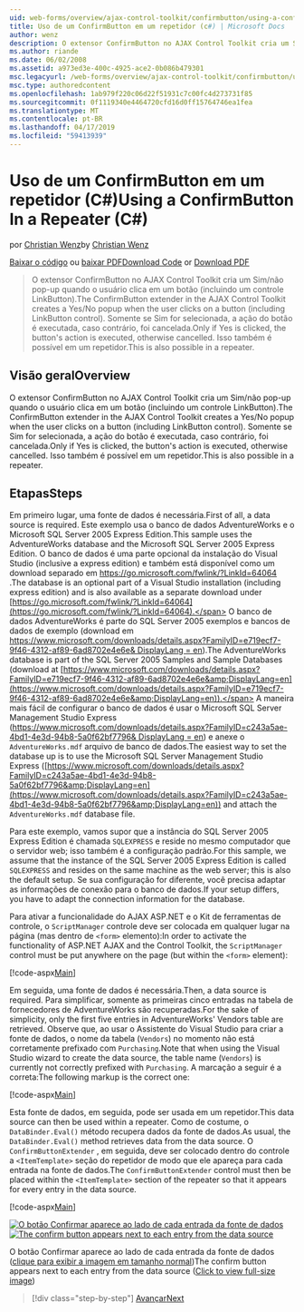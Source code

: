 ```yaml
---
uid: web-forms/overview/ajax-control-toolkit/confirmbutton/using-a-confirmbutton-in-a-repeater-cs
title: Uso de um ConfirmButton em um repetidor (c#) | Microsoft Docs
author: wenz
description: O extensor ConfirmButton no AJAX Control Toolkit cria um Sim/não pop-up quando o usuário clica em um botão (incluindo um controle LinkButton). Somente se Sim for...
ms.author: riande
ms.date: 06/02/2008
ms.assetid: a973ed3e-400c-4925-ace2-0b086b479301
msc.legacyurl: /web-forms/overview/ajax-control-toolkit/confirmbutton/using-a-confirmbutton-in-a-repeater-cs
msc.type: authoredcontent
ms.openlocfilehash: 1ab979f220c06d22f51931c7c00fc4d273731f85
ms.sourcegitcommit: 0f1119340e4464720cfd16d0ff15764746ea1fea
ms.translationtype: MT
ms.contentlocale: pt-BR
ms.lasthandoff: 04/17/2019
ms.locfileid: "59413939"
---
```

# <a name="using-a-confirmbutton-in-a-repeater-c"></a><span data-ttu-id="62251-104">Uso de um ConfirmButton em um repetidor (C#)</span><span class="sxs-lookup"><span data-stu-id="62251-104">Using a ConfirmButton In a Repeater (C#)</span></span>

<span data-ttu-id="62251-105">por [Christian Wenz](https://github.com/wenz)</span><span class="sxs-lookup"><span data-stu-id="62251-105">by [Christian Wenz](https://github.com/wenz)</span></span>

<span data-ttu-id="62251-106">[Baixar o código](http://download.microsoft.com/download/8/6/d/86dea6c6-bb92-4fa6-aa14-f8c0f82100f5/ConfirmButton1.cs.zip) ou [baixar PDF](http://download.microsoft.com/download/b/6/a/b6ae89ee-df69-4c87-9bfb-ad1eb2b23373/confirmbutton1CS.pdf)</span><span class="sxs-lookup"><span data-stu-id="62251-106">[Download Code](http://download.microsoft.com/download/8/6/d/86dea6c6-bb92-4fa6-aa14-f8c0f82100f5/ConfirmButton1.cs.zip) or [Download PDF](http://download.microsoft.com/download/b/6/a/b6ae89ee-df69-4c87-9bfb-ad1eb2b23373/confirmbutton1CS.pdf)</span></span>

> <span data-ttu-id="62251-107">O extensor ConfirmButton no AJAX Control Toolkit cria um Sim/não pop-up quando o usuário clica em um botão (incluindo um controle LinkButton).</span><span class="sxs-lookup"><span data-stu-id="62251-107">The ConfirmButton extender in the AJAX Control Toolkit creates a Yes/No popup when the user clicks on a button (including LinkButton control).</span></span> <span data-ttu-id="62251-108">Somente se Sim for selecionada, a ação do botão é executada, caso contrário, foi cancelada.</span><span class="sxs-lookup"><span data-stu-id="62251-108">Only if Yes is clicked, the button's action is executed, otherwise cancelled.</span></span> <span data-ttu-id="62251-109">Isso também é possível em um repetidor.</span><span class="sxs-lookup"><span data-stu-id="62251-109">This is also possible in a repeater.</span></span>


## <a name="overview"></a><span data-ttu-id="62251-110">Visão geral</span><span class="sxs-lookup"><span data-stu-id="62251-110">Overview</span></span>

<span data-ttu-id="62251-111">O extensor ConfirmButton no AJAX Control Toolkit cria um Sim/não pop-up quando o usuário clica em um botão (incluindo um controle LinkButton).</span><span class="sxs-lookup"><span data-stu-id="62251-111">The ConfirmButton extender in the AJAX Control Toolkit creates a Yes/No popup when the user clicks on a button (including LinkButton control).</span></span> <span data-ttu-id="62251-112">Somente se Sim for selecionada, a ação do botão é executada, caso contrário, foi cancelada.</span><span class="sxs-lookup"><span data-stu-id="62251-112">Only if Yes is clicked, the button's action is executed, otherwise cancelled.</span></span> <span data-ttu-id="62251-113">Isso também é possível em um repetidor.</span><span class="sxs-lookup"><span data-stu-id="62251-113">This is also possible in a repeater.</span></span>

## <a name="steps"></a><span data-ttu-id="62251-114">Etapas</span><span class="sxs-lookup"><span data-stu-id="62251-114">Steps</span></span>

<span data-ttu-id="62251-115">Em primeiro lugar, uma fonte de dados é necessária.</span><span class="sxs-lookup"><span data-stu-id="62251-115">First of all, a data source is required.</span></span> <span data-ttu-id="62251-116">Este exemplo usa o banco de dados AdventureWorks e o Microsoft SQL Server 2005 Express Edition.</span><span class="sxs-lookup"><span data-stu-id="62251-116">This sample uses the AdventureWorks database and the Microsoft SQL Server 2005 Express Edition.</span></span> <span data-ttu-id="62251-117">O banco de dados é uma parte opcional da instalação do Visual Studio (inclusive a express edition) e também está disponível como um download separado em [ https://go.microsoft.com/fwlink/?LinkId=64064 ](https://go.microsoft.com/fwlink/?LinkId=64064).</span><span class="sxs-lookup"><span data-stu-id="62251-117">The database is an optional part of a Visual Studio installation (including express edition) and is also available as a separate download under [https://go.microsoft.com/fwlink/?LinkId=64064](https://go.microsoft.com/fwlink/?LinkId=64064).</span></span> <span data-ttu-id="62251-118">O banco de dados AdventureWorks é parte do SQL Server 2005 exemplos e bancos de dados de exemplo (download em [ https://www.microsoft.com/downloads/details.aspx?FamilyID=e719ecf7-9f46-4312-af89-6ad8702e4e6e&amp; DisplayLang = en](https://www.microsoft.com/downloads/details.aspx?FamilyID=e719ecf7-9f46-4312-af89-6ad8702e4e6e&amp;DisplayLang=en)).</span><span class="sxs-lookup"><span data-stu-id="62251-118">The AdventureWorks database is part of the SQL Server 2005 Samples and Sample Databases (download at [https://www.microsoft.com/downloads/details.aspx?FamilyID=e719ecf7-9f46-4312-af89-6ad8702e4e6e&amp;DisplayLang=en](https://www.microsoft.com/downloads/details.aspx?FamilyID=e719ecf7-9f46-4312-af89-6ad8702e4e6e&amp;DisplayLang=en)).</span></span> <span data-ttu-id="62251-119">A maneira mais fácil de configurar o banco de dados é usar o Microsoft SQL Server Management Studio Express ([https://www.microsoft.com/downloads/details.aspx?FamilyID=c243a5ae-4bd1-4e3d-94b8-5a0f62bf7796&amp; DisplayLang = en](https://www.microsoft.com/downloads/details.aspx?FamilyID=c243a5ae-4bd1-4e3d-94b8-5a0f62bf7796&amp;DisplayLang=en)) e anexe o `AdventureWorks.mdf` arquivo de banco de dados.</span><span class="sxs-lookup"><span data-stu-id="62251-119">The easiest way to set the database up is to use the Microsoft SQL Server Management Studio Express ([https://www.microsoft.com/downloads/details.aspx?FamilyID=c243a5ae-4bd1-4e3d-94b8-5a0f62bf7796&amp;DisplayLang=en](https://www.microsoft.com/downloads/details.aspx?FamilyID=c243a5ae-4bd1-4e3d-94b8-5a0f62bf7796&amp;DisplayLang=en)) and attach the `AdventureWorks.mdf` database file.</span></span>

<span data-ttu-id="62251-120">Para este exemplo, vamos supor que a instância do SQL Server 2005 Express Edition é chamada `SQLEXPRESS` e reside no mesmo computador que o servidor web; isso também é a configuração padrão.</span><span class="sxs-lookup"><span data-stu-id="62251-120">For this sample, we assume that the instance of the SQL Server 2005 Express Edition is called `SQLEXPRESS` and resides on the same machine as the web server; this is also the default setup.</span></span> <span data-ttu-id="62251-121">Se sua configuração for diferente, você precisa adaptar as informações de conexão para o banco de dados.</span><span class="sxs-lookup"><span data-stu-id="62251-121">If your setup differs, you have to adapt the connection information for the database.</span></span>

<span data-ttu-id="62251-122">Para ativar a funcionalidade do AJAX ASP.NET e o Kit de ferramentas de controle, o `ScriptManager` controle deve ser colocada em qualquer lugar na página (mas dentro de `<form>` elemento):</span><span class="sxs-lookup"><span data-stu-id="62251-122">In order to activate the functionality of ASP.NET AJAX and the Control Toolkit, the `ScriptManager` control must be put anywhere on the page (but within the `<form>` element):</span></span>

[!code-aspx[Main](using-a-confirmbutton-in-a-repeater-cs/samples/sample1.aspx)]

<span data-ttu-id="62251-123">Em seguida, uma fonte de dados é necessária.</span><span class="sxs-lookup"><span data-stu-id="62251-123">Then, a data source is required.</span></span> <span data-ttu-id="62251-124">Para simplificar, somente as primeiras cinco entradas na tabela de fornecedores de AdventureWorks são recuperadas.</span><span class="sxs-lookup"><span data-stu-id="62251-124">For the sake of simplicity, only the first five entries in AdventureWorks' Vendors table are retrieved.</span></span> <span data-ttu-id="62251-125">Observe que, ao usar o Assistente do Visual Studio para criar a fonte de dados, o nome da tabela (`Vendors`) no momento não está corretamente prefixado com `Purchasing`.</span><span class="sxs-lookup"><span data-stu-id="62251-125">Note that when using the Visual Studio wizard to create the data source, the table name (`Vendors`) is currently not correctly prefixed with `Purchasing`.</span></span> <span data-ttu-id="62251-126">A marcação a seguir é a correta:</span><span class="sxs-lookup"><span data-stu-id="62251-126">The following markup is the correct one:</span></span>

[!code-aspx[Main](using-a-confirmbutton-in-a-repeater-cs/samples/sample2.aspx)]

<span data-ttu-id="62251-127">Esta fonte de dados, em seguida, pode ser usada em um repetidor.</span><span class="sxs-lookup"><span data-stu-id="62251-127">This data source can then be used within a repeater.</span></span> <span data-ttu-id="62251-128">Como de costume, o `DataBinder.Eval()` método recupera dados da fonte de dados.</span><span class="sxs-lookup"><span data-stu-id="62251-128">As usual, the `DataBinder.Eval()` method retrieves data from the data source.</span></span> <span data-ttu-id="62251-129">O `ConfirmButtonExtender` , em seguida, deve ser colocado dentro do controle a `<ItemTemplate>` seção do repetidor de modo que ele apareça para cada entrada na fonte de dados.</span><span class="sxs-lookup"><span data-stu-id="62251-129">The `ConfirmButtonExtender` control must then be placed within the `<ItemTemplate>` section of the repeater so that it appears for every entry in the data source.</span></span>

[!code-aspx[Main](using-a-confirmbutton-in-a-repeater-cs/samples/sample3.aspx)]


<span data-ttu-id="62251-130">[![O botão Confirmar aparece ao lado de cada entrada da fonte de dados](using-a-confirmbutton-in-a-repeater-cs/_static/image2.png)](using-a-confirmbutton-in-a-repeater-cs/_static/image1.png)</span><span class="sxs-lookup"><span data-stu-id="62251-130">[![The confirm button appears next to each entry from the data source](using-a-confirmbutton-in-a-repeater-cs/_static/image2.png)](using-a-confirmbutton-in-a-repeater-cs/_static/image1.png)</span></span>

<span data-ttu-id="62251-131">O botão Confirmar aparece ao lado de cada entrada da fonte de dados ([clique para exibir a imagem em tamanho normal](using-a-confirmbutton-in-a-repeater-cs/_static/image3.png))</span><span class="sxs-lookup"><span data-stu-id="62251-131">The confirm button appears next to each entry from the data source ([Click to view full-size image](using-a-confirmbutton-in-a-repeater-cs/_static/image3.png))</span></span>

> [!div class="step-by-step"]
> [<span data-ttu-id="62251-132">Avançar</span><span class="sxs-lookup"><span data-stu-id="62251-132">Next</span></span>](using-a-confirmbutton-in-a-repeater-vb.md)
